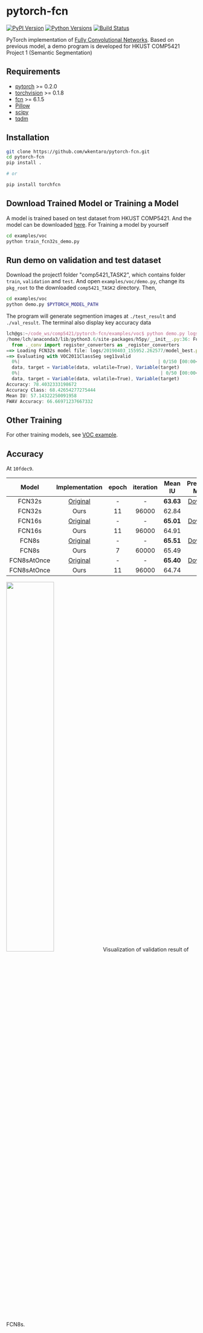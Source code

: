 # pytorch-fcn

[![PyPI Version](https://img.shields.io/pypi/v/torchfcn.svg)](https://pypi.python.org/pypi/torchfcn)
[![Python Versions](https://img.shields.io/pypi/pyversions/torchfcn.svg)](https://pypi.org/project/torchfcn)
[![Build Status](https://travis-ci.org/wkentaro/pytorch-fcn.svg?branch=master)](https://travis-ci.org/wkentaro/pytorch-fcn)

PyTorch implementation of [Fully Convolutional Networks](https://github.com/shelhamer/fcn.berkeleyvision.org).
Based on previous model, a demo program is developed for HKUST COMP5421 Project 1 (Semantic Segmentation)

## Requirements

- [pytorch](https://github.com/pytorch/pytorch) >= 0.2.0
- [torchvision](https://github.com/pytorch/vision) >= 0.1.8
- [fcn](https://github.com/wkentaro/fcn) >= 6.1.5
- [Pillow](https://github.com/python-pillow/Pillow)
- [scipy](https://github.com/scipy/scipy)
- [tqdm](https://github.com/tqdm/tqdm)


## Installation

```bash
git clone https://github.com/wkentaro/pytorch-fcn.git
cd pytorch-fcn
pip install .

# or

pip install torchfcn
```

## Download Trained Model or Training a Model
A model is trained based on test dataset from HKUST COMP5421. And the model can be downloaded [here](https://hkustconnect-my.sharepoint.com/:u:/g/personal/cliuci_connect_ust_hk/EYcmHYk52fRJmd01G_6UKmABLeSeVfgbYIt_0VMsOfFUDw?e=s72NPd).
For Training a model by yourself
```bash
cd examples/voc
python train_fcn32s_demo.py
```

## Run demo on validation and test dataset
Download the project1 folder "comp5421_TASK2", which contains folder `train`, `validation` and `test`. And open `examples/voc/demo.py`, change its `pkg_root` to the downloaded `comp5421_TASK2` directory.
Then, 
```bash
cd examples/voc
python demo.py $PYTORCH_MODEL_PATH
```
The program will generate segmention images at `./test_result` and `./val_result`. The terminal also display key accuracy data
```js
lch@gs:~/code_ws/comp5421/pytorch-fcn/examples/voc$ python demo.py logs/20190403_155952.262577/model_best.pth.tar 
/home/lch/anaconda3/lib/python3.6/site-packages/h5py/__init__.py:36: FutureWarning: Conversion of the second argument of issubdtype from `float` to `np.floating` is deprecated. In future, it will be treated as `np.float64 == np.dtype(float).type`.
  from ._conv import register_converters as _register_converters
==> Loading FCN32s model file: logs/20190403_155952.262577/model_best.pth.tar
==> Evaluating with VOC2011ClassSeg seg11valid
  0%|                                                   | 0/150 [00:00<?, ?it/s]demo.py:91: UserWarning: volatile was removed and now has no effect. Use `with torch.no_grad():` instead.
  data, target = Variable(data, volatile=True), Variable(target)
  0%|                                                    | 0/50 [00:00<?, ?it/s]demo.py:123: UserWarning: volatile was removed and now has no effect. Use `with torch.no_grad():` instead.
  data, target = Variable(data, volatile=True), Variable(target)
Accuracy: 78.4032333198672                                                      
Accuracy Class: 68.42654277275444
Mean IU: 57.14322250091958
FWAV Accuracy: 66.66971237667332
```


## Other Training
For other training models, see [VOC example](examples/voc).


## Accuracy

At `10fdec9`.

| Model | Implementation |   epoch |   iteration | Mean IU | Pretrained Model |
|:-----:|:--------------:|:-------:|:-----------:|:-------:|:----------------:|
|FCN32s      | [Original](https://github.com/shelhamer/fcn.berkeleyvision.org/tree/master/voc-fcn32s)       | - | -     | **63.63** | [Download](https://github.com/wkentaro/pytorch-fcn/blob/63bc2c5bf02633f08d0847bb2dbd0b2f90034837/torchfcn/models/fcn32s.py#L31-L37) |
|FCN32s      | Ours                                                                                         |11 | 96000 | 62.84 | |
|FCN16s      | [Original](https://github.com/shelhamer/fcn.berkeleyvision.org/tree/master/voc-fcn16s)       | - | -     | **65.01** | [Download](https://github.com/wkentaro/pytorch-fcn/blob/63bc2c5bf02633f08d0847bb2dbd0b2f90034837/torchfcn/models/fcn16s.py#L14-L20) |
|FCN16s      | Ours                                                                                         |11 | 96000 | 64.91 | |
|FCN8s       | [Original](https://github.com/shelhamer/fcn.berkeleyvision.org/tree/master/voc-fcn8s)        | - | -     | **65.51** | [Download](https://github.com/wkentaro/pytorch-fcn/blob/63bc2c5bf02633f08d0847bb2dbd0b2f90034837/torchfcn/models/fcn8s.py#L14-L20) |
|FCN8s       | Ours                                                                                         | 7 | 60000 | 65.49 | |
|FCN8sAtOnce | [Original](https://github.com/shelhamer/fcn.berkeleyvision.org/tree/master/voc-fcn8s-atonce) | - | -     | **65.40** | [Download](https://github.com/wkentaro/pytorch-fcn/blob/63bc2c5bf02633f08d0847bb2dbd0b2f90034837/torchfcn/models/fcn8s.py#L177-L183) |
|FCN8sAtOnce | Ours                                                                                         |11 | 96000 | 64.74 | |

<img src=".readme/fcn8s_iter28000.jpg" width="50%" />
Visualization of validation result of FCN8s.
